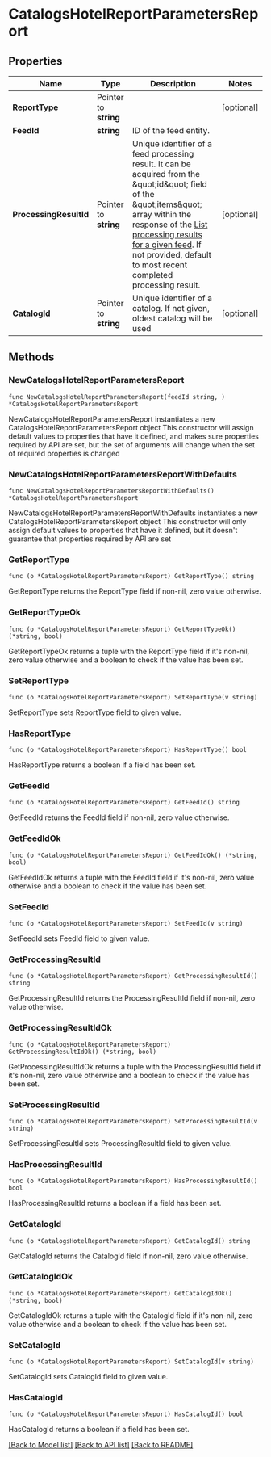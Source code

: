 # CatalogsHotelReportParametersReport

## Properties

Name | Type | Description | Notes
------------ | ------------- | ------------- | -------------
**ReportType** | Pointer to **string** |  | [optional] 
**FeedId** | **string** | ID of the feed entity. | 
**ProcessingResultId** | Pointer to **string** | Unique identifier of a feed processing result. It can be acquired from the \&quot;id\&quot; field of the \&quot;items\&quot; array within the response of the [List processing results for a given feed](/docs/api/v5/#operation/feed_processing_results/list). If not provided, default to most recent completed processing result. | [optional] 
**CatalogId** | Pointer to **string** | Unique identifier of a catalog. If not given, oldest catalog will be used | [optional] 

## Methods

### NewCatalogsHotelReportParametersReport

`func NewCatalogsHotelReportParametersReport(feedId string, ) *CatalogsHotelReportParametersReport`

NewCatalogsHotelReportParametersReport instantiates a new CatalogsHotelReportParametersReport object
This constructor will assign default values to properties that have it defined,
and makes sure properties required by API are set, but the set of arguments
will change when the set of required properties is changed

### NewCatalogsHotelReportParametersReportWithDefaults

`func NewCatalogsHotelReportParametersReportWithDefaults() *CatalogsHotelReportParametersReport`

NewCatalogsHotelReportParametersReportWithDefaults instantiates a new CatalogsHotelReportParametersReport object
This constructor will only assign default values to properties that have it defined,
but it doesn't guarantee that properties required by API are set

### GetReportType

`func (o *CatalogsHotelReportParametersReport) GetReportType() string`

GetReportType returns the ReportType field if non-nil, zero value otherwise.

### GetReportTypeOk

`func (o *CatalogsHotelReportParametersReport) GetReportTypeOk() (*string, bool)`

GetReportTypeOk returns a tuple with the ReportType field if it's non-nil, zero value otherwise
and a boolean to check if the value has been set.

### SetReportType

`func (o *CatalogsHotelReportParametersReport) SetReportType(v string)`

SetReportType sets ReportType field to given value.

### HasReportType

`func (o *CatalogsHotelReportParametersReport) HasReportType() bool`

HasReportType returns a boolean if a field has been set.

### GetFeedId

`func (o *CatalogsHotelReportParametersReport) GetFeedId() string`

GetFeedId returns the FeedId field if non-nil, zero value otherwise.

### GetFeedIdOk

`func (o *CatalogsHotelReportParametersReport) GetFeedIdOk() (*string, bool)`

GetFeedIdOk returns a tuple with the FeedId field if it's non-nil, zero value otherwise
and a boolean to check if the value has been set.

### SetFeedId

`func (o *CatalogsHotelReportParametersReport) SetFeedId(v string)`

SetFeedId sets FeedId field to given value.


### GetProcessingResultId

`func (o *CatalogsHotelReportParametersReport) GetProcessingResultId() string`

GetProcessingResultId returns the ProcessingResultId field if non-nil, zero value otherwise.

### GetProcessingResultIdOk

`func (o *CatalogsHotelReportParametersReport) GetProcessingResultIdOk() (*string, bool)`

GetProcessingResultIdOk returns a tuple with the ProcessingResultId field if it's non-nil, zero value otherwise
and a boolean to check if the value has been set.

### SetProcessingResultId

`func (o *CatalogsHotelReportParametersReport) SetProcessingResultId(v string)`

SetProcessingResultId sets ProcessingResultId field to given value.

### HasProcessingResultId

`func (o *CatalogsHotelReportParametersReport) HasProcessingResultId() bool`

HasProcessingResultId returns a boolean if a field has been set.

### GetCatalogId

`func (o *CatalogsHotelReportParametersReport) GetCatalogId() string`

GetCatalogId returns the CatalogId field if non-nil, zero value otherwise.

### GetCatalogIdOk

`func (o *CatalogsHotelReportParametersReport) GetCatalogIdOk() (*string, bool)`

GetCatalogIdOk returns a tuple with the CatalogId field if it's non-nil, zero value otherwise
and a boolean to check if the value has been set.

### SetCatalogId

`func (o *CatalogsHotelReportParametersReport) SetCatalogId(v string)`

SetCatalogId sets CatalogId field to given value.

### HasCatalogId

`func (o *CatalogsHotelReportParametersReport) HasCatalogId() bool`

HasCatalogId returns a boolean if a field has been set.


[[Back to Model list]](../README.md#documentation-for-models) [[Back to API list]](../README.md#documentation-for-api-endpoints) [[Back to README]](../README.md)



